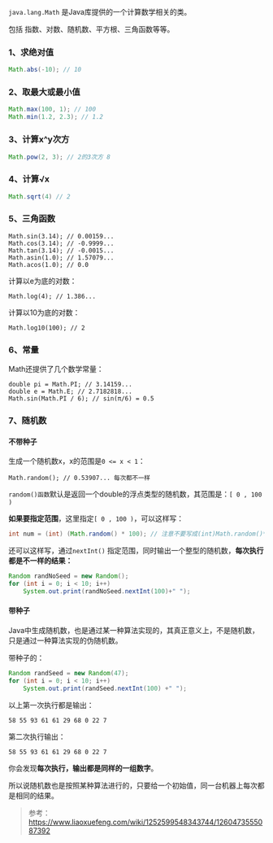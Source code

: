 `java.lang.Math` 是Java库提供的一个计算数学相关的类。

包括 指数、对数、随机数、平方根、三角函数等等。



### 1、求绝对值

```java
Math.abs(-10); // 10
```

### 2、取最大或最小值

```java
Math.max(100, 1); // 100
Math.min(1.2, 2.3); // 1.2
```

### 3、计算x^y次方

```java
Math.pow(2, 3); // 2的3次方 8
```

### 4、计算√x

```java
Math.sqrt(4) // 2
```

### 5、三角函数

```
Math.sin(3.14); // 0.00159...
Math.cos(3.14); // -0.9999...
Math.tan(3.14); // -0.0015...
Math.asin(1.0); // 1.57079...
Math.acos(1.0); // 0.0
```

计算以e为底的对数：

```
Math.log(4); // 1.386...
```

计算以10为底的对数：

```
Math.log10(100); // 2
```

### 6、常量

Math还提供了几个数学常量：

```
double pi = Math.PI; // 3.14159...
double e = Math.E; // 2.7182818...
Math.sin(Math.PI / 6); // sin(π/6) = 0.5
```

### 7、随机数

#### 不带种子

生成一个随机数x，x的范围是`0 <= x < 1`：

```
Math.random(); // 0.53907... 每次都不一样
```

`random()函数`默认是返回一个double的浮点类型的随机数，其范围是：`[ 0 , 100 )`

**如果要指定范围**，这里指定`[ 0 , 100 )`，可以这样写：

```java
int num = (int) (Math.random() * 100); // 注意不要写成(int)Math.random()*3，这个结果为0，因为先执行了强制转换
```

还可以这样写，通过`nextInt()` 指定范围，同时输出一个整型的随机数，**每次执行都是不一样的结果：**

```java
Random randNoSeed = new Random();
for (int i = 0; i < 10; i++)
    System.out.print(randNoSeed.nextInt(100)+" ");
```



#### 带种子

 Java中生成随机数，也是通过某一种算法实现的，其真正意义上，不是随机数，只是通过一种算法实现的伪随机数。

带种子的：

```java
Random randSeed = new Random(47);
for (int i = 0; i < 10; i++)
    System.out.print(randSeed.nextInt(100) +" ");
```



以上第一次执行都是输出：

```
58 55 93 61 61 29 68 0 22 7 
```

第二次执行输出：

```
58 55 93 61 61 29 68 0 22 7 
```

你会发现**每次执行，输出都是同样的一组数字**。

所以说随机数也是按照某种算法进行的，只要给一个初始值，同一台机器上每次都是相同的结果。

> 参考：https://www.liaoxuefeng.com/wiki/1252599548343744/1260473555087392